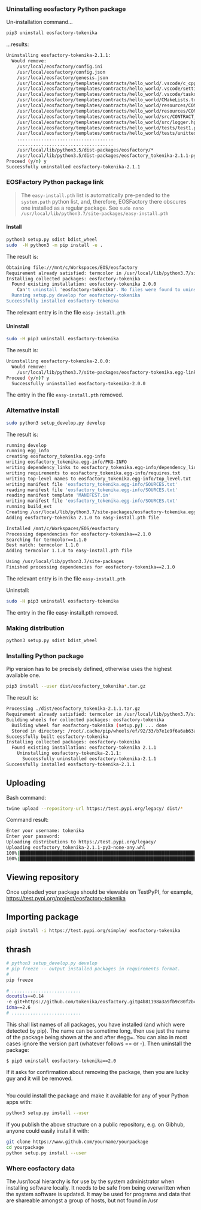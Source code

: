 ### Uninstalling eosfactory Python package

Un-installation command...
```bash
pip3 uninstall eosfactory-tokenika
```
...results:
```bash
Uninstalling eosfactory-tokenika-2.1.1:
  Would remove:
    /usr/local/eosfactory/config.ini
    /usr/local/eosfactory/config.json
    /usr/local/eosfactory/genesis.json
    /usr/local/eosfactory/templates/contracts/hello_world/.vscode/c_cpp_properties.json
    /usr/local/eosfactory/templates/contracts/hello_world/.vscode/settings.json
    /usr/local/eosfactory/templates/contracts/hello_world/.vscode/tasks.json
    /usr/local/eosfactory/templates/contracts/hello_world/CMakeLists.txt
    /usr/local/eosfactory/templates/contracts/hello_world/resources/CONTRACT_NAME.clauses.md
    /usr/local/eosfactory/templates/contracts/hello_world/resources/CONTRACT_NAME.contracts.md
    /usr/local/eosfactory/templates/contracts/hello_world/src/CONTRACT_NAME.cpp
    /usr/local/eosfactory/templates/contracts/hello_world/src/logger.hpp
    /usr/local/eosfactory/templates/contracts/hello_world/tests/test1.py
    /usr/local/eosfactory/templates/contracts/hello_world/tests/unittest1.py
    ....................................
    ....................................
    /usr/local/lib/python3.5/dist-packages/eosfactory/*
    /usr/local/lib/python3.5/dist-packages/eosfactory_tokenika-2.1.1-py3.5.egg-info
Proceed (y/n) y
Successfully uninstalled eosfactory-tokenika-2.1.1
```

### EOSFactory Python package link

>The `easy-install.pth` list is automatically pre-pended to the `system.path` python list, and, therefore, EOSFactory there obscures one installed as a regular package. See `sudo nano /usr/local/lib/python3.7/site-packages/easy-install.pth`

#### Install

```bash
python3 setup.py sdist bdist_wheel
sudo  -H python3 -m pip install -e .
```
The result is:
```bash
Obtaining file:///mnt/c/Workspaces/EOS/eosfactory
Requirement already satisfied: termcolor in /usr/local/lib/python3.7/site-packages (from eosfactory-tokenika==2.0.0) (1.1.0)
Installing collected packages: eosfactory-tokenika
  Found existing installation: eosfactory-tokenika 2.0.0
    Can't uninstall 'eosfactory-tokenika'. No files were found to uninstall.
  Running setup.py develop for eosfactory-tokenika
Successfully installed eosfactory-tokenika
```
The relevant entry is in the file `easy-install.pth`

#### Uninstall

```bash
sudo -H pip3 uninstall eosfactory-tokenika
```
The result is:
```bash
Uninstalling eosfactory-tokenika-2.0.0:
  Would remove:
    /usr/local/lib/python3.7/site-packages/eosfactory-tokenika.egg-link
Proceed (y/n)? y
  Successfully uninstalled eosfactory-tokenika-2.0.0
```
The entry in the file `easy-install.pth` removed.

### Alternative install

```bash
sudo python3 setup_develop.py develop
```
The result is:
```bash
running develop
running egg_info
creating eosfactory_tokenika.egg-info
writing eosfactory_tokenika.egg-info/PKG-INFO
writing dependency_links to eosfactory_tokenika.egg-info/dependency_links.txt
writing requirements to eosfactory_tokenika.egg-info/requires.txt
writing top-level names to eosfactory_tokenika.egg-info/top_level.txt
writing manifest file 'eosfactory_tokenika.egg-info/SOURCES.txt'
reading manifest file 'eosfactory_tokenika.egg-info/SOURCES.txt'
reading manifest template 'MANIFEST.in'
writing manifest file 'eosfactory_tokenika.egg-info/SOURCES.txt'
running build_ext
Creating /usr/local/lib/python3.7/site-packages/eosfactory-tokenika.egg-link (link to .)
Adding eosfactory-tokenika 2.1.0 to easy-install.pth file

Installed /mnt/c/Workspaces/EOS/eosfactory
Processing dependencies for eosfactory-tokenika==2.1.0
Searching for termcolor==1.1.0
Best match: termcolor 1.1.0
Adding termcolor 1.1.0 to easy-install.pth file

Using /usr/local/lib/python3.7/site-packages
Finished processing dependencies for eosfactory-tokenika==2.1.0
```
The relevant entry is in the file `easy-install.pth`

Uninstall:
```bash
sudo -H pip3 uninstall eosfactory-tokenika
```
The entry in the file easy-install.pth removed.

### Making distribution

```bash
python3 setup.py sdist bdist_wheel
```

### Installing Python package

Pip version has to be precisely defined, otherwise uses the highest available one.
```bash
pip3 install --user dist/eosfactory_tokenika*.tar.gz
```
The result is:
```bash
Processing ./dist/eosfactory_tokenika-2.1.1.tar.gz
Requirement already satisfied: termcolor in /usr/local/lib/python3.7/site-packages (from eosfactory-tokenika==2.1.1) (1.1.0)
Building wheels for collected packages: eosfactory-tokenika
  Building wheel for eosfactory-tokenika (setup.py) ... done
  Stored in directory: /root/.cache/pip/wheels/ef/92/33/b7e1e9f6a6ab63affc942f451f8474f7f864ad2c16e632d28d
Successfully built eosfactory-tokenika
Installing collected packages: eosfactory-tokenika
  Found existing installation: eosfactory-tokenika 2.1.1
    Uninstalling eosfactory-tokenika-2.1.1:
      Successfully uninstalled eosfactory-tokenika-2.1.1
Successfully installed eosfactory-tokenika-2.1.1
```
## Uploading

Bash command:
```bash
twine upload --repository-url https://test.pypi.org/legacy/ dist/*
```
Command result:
```bash
Enter your username: tokenika
Enter your password:
Uploading distributions to https://test.pypi.org/legacy/
Uploading eosfactory_tokenika-2.1.1-py3-none-any.whl
100%|███████████████████████████████████████████████████████████████████████████████████████████████████████████████████████████████████████████| 106k/106k [00:02<00:00, 45.1kB/s]Uploading eosfactory_tokenika-2.1.1.tar.gz
100%|█████████████████████████████████████████████████████████████████████████████████████████████████████████████████████████████████████████| 75.4k/75.4k [00:01<00:00, 43.9kB/s]
```

## Viewing repository

Once uploaded your package should be viewable on TestPyPI, for example,
https://test.pypi.org/project/eosfactory-tokenika

## Importing package

```bash
pip3 install -i https://test.pypi.org/simple/ eosfactory-tokenika
```


## thrash
```bash
# python3 setup_develop.py develop
# pip freeze -- output installed packages in requirements format.
# 
pip freeze
```
```bash
# ..........................
docutils==0.14
-e git+https://github.com/tokenika/eosfactory.git@4b81198a3a9fb9c80f2b46fbfa91ec56dd4b360e#egg=eosfactory_tokenika
idna==2.6
# ..........................
```
This shall list names of all packages, you have installed (and which were detected by pip). The name can be sometime long, then use just the name of the package being shown at the and after #egg=. You can also in most cases ignore the version part (whatever follows == or -).
Then uninstall the package:
```
$ pip3 uninstall eosfactory-tokenika==2.0
```
If it asks for confirmation about removing the package, then you are lucky guy and it will be removed.
## 
You could install the package and make it available for any of your Python apps with:
```bash
python3 setup.py install --user
```
If you publish the above structure on a public repository, e.g. on Gibhub, anyone could easily install it with:
```bash
git clone https://www.github.com/yourname/yourpackage
cd yourpackage
python setup.py install --user
```
### Where eosfactory data
The /usr/local hierarchy is for use by the system administrator when installing software locally. It needs to be safe from being overwritten when the system software is updated. It may be used for programs and data that are shareable amongst a group of hosts, but not found in /usr 